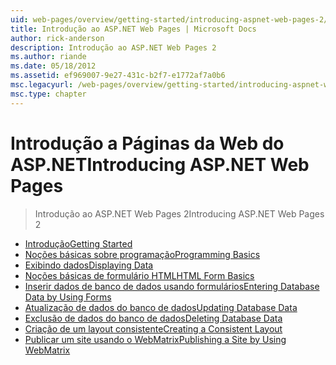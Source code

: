 ```yaml
---
uid: web-pages/overview/getting-started/introducing-aspnet-web-pages-2/index
title: Introdução ao ASP.NET Web Pages | Microsoft Docs
author: rick-anderson
description: Introdução ao ASP.NET Web Pages 2
ms.author: riande
ms.date: 05/18/2012
ms.assetid: ef969007-9e27-431c-b2f7-e1772af7a0b6
msc.legacyurl: /web-pages/overview/getting-started/introducing-aspnet-web-pages-2
msc.type: chapter
---
```

<a name="introducing-aspnet-web-pages"></a><span data-ttu-id="4ffc1-103">Introdução a Páginas da Web do ASP.NET</span><span class="sxs-lookup"><span data-stu-id="4ffc1-103">Introducing ASP.NET Web Pages</span></span>
====================
> <span data-ttu-id="4ffc1-104">Introdução ao ASP.NET Web Pages 2</span><span class="sxs-lookup"><span data-stu-id="4ffc1-104">Introducing ASP.NET Web Pages 2</span></span>


- [<span data-ttu-id="4ffc1-105">Introdução</span><span class="sxs-lookup"><span data-stu-id="4ffc1-105">Getting Started</span></span>](getting-started.md)
- [<span data-ttu-id="4ffc1-106">Noções básicas sobre programação</span><span class="sxs-lookup"><span data-stu-id="4ffc1-106">Programming Basics</span></span>](intro-to-web-pages-programming.md)
- [<span data-ttu-id="4ffc1-107">Exibindo dados</span><span class="sxs-lookup"><span data-stu-id="4ffc1-107">Displaying Data</span></span>](displaying-data.md)
- [<span data-ttu-id="4ffc1-108">Noções básicas de formulário HTML</span><span class="sxs-lookup"><span data-stu-id="4ffc1-108">HTML Form Basics</span></span>](form-basics.md)
- [<span data-ttu-id="4ffc1-109">Inserir dados de banco de dados usando formulários</span><span class="sxs-lookup"><span data-stu-id="4ffc1-109">Entering Database Data by Using Forms</span></span>](entering-data.md)
- [<span data-ttu-id="4ffc1-110">Atualização de dados do banco de dados</span><span class="sxs-lookup"><span data-stu-id="4ffc1-110">Updating Database Data</span></span>](updating-data.md)
- [<span data-ttu-id="4ffc1-111">Exclusão de dados do banco de dados</span><span class="sxs-lookup"><span data-stu-id="4ffc1-111">Deleting Database Data</span></span>](deleting-data.md)
- [<span data-ttu-id="4ffc1-112">Criação de um layout consistente</span><span class="sxs-lookup"><span data-stu-id="4ffc1-112">Creating a Consistent Layout</span></span>](layouts.md)
- [<span data-ttu-id="4ffc1-113">Publicar um site usando o WebMatrix</span><span class="sxs-lookup"><span data-stu-id="4ffc1-113">Publishing a Site by Using WebMatrix</span></span>](publishing.md)
